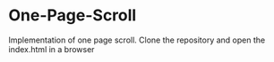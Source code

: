 # One-Page-Scroll
Implementation of one page scroll.
Clone the repository and open the index.html in a browser
